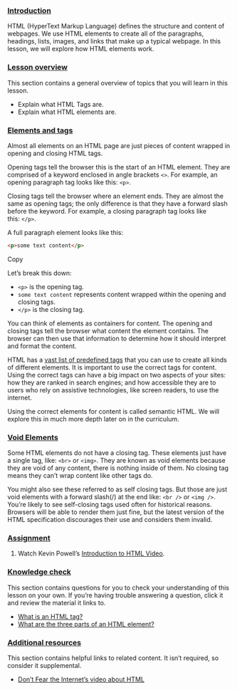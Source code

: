 ### [Introduction](https://www.theodinproject.com/lessons/foundations-elements-and-tags#introduction)

HTML (HyperText Markup Language) defines the structure and content of webpages. We use HTML elements to create all of the paragraphs, headings, lists, images, and links that make up a typical webpage. In this lesson, we will explore how HTML elements work.

### [Lesson overview](https://www.theodinproject.com/lessons/foundations-elements-and-tags#lesson-overview)

This section contains a general overview of topics that you will learn in this lesson.

- Explain what HTML Tags are.
- Explain what HTML elements are.

### [Elements and tags](https://www.theodinproject.com/lessons/foundations-elements-and-tags#elements-and-tags)

Almost all elements on an HTML page are just pieces of content wrapped in opening and closing HTML tags.

Opening tags tell the browser this is the start of an HTML element. They are comprised of a keyword enclosed in angle brackets `<>`. For example, an opening paragraph tag looks like this: `<p>`.

Closing tags tell the browser where an element ends. They are almost the same as opening tags; the only difference is that they have a forward slash before the keyword. For example, a closing paragraph tag looks like this: `</p>`.

A full paragraph element looks like this:

```html
<p>some text content</p>
```

Copy

Let’s break this down:

- `<p>` is the opening tag.
- `some text content` represents content wrapped within the opening and closing tags.
- `</p>` is the closing tag.

You can think of elements as containers for content. The opening and closing tags tell the browser what content the element contains. The browser can then use that information to determine how it should interpret and format the content.

HTML has a [vast list of predefined tags](https://developer.mozilla.org/en-US/docs/Web/HTML/Element) that you can use to create all kinds of different elements. It is important to use the correct tags for content. Using the correct tags can have a big impact on two aspects of your sites: how they are ranked in search engines; and how accessible they are to users who rely on assistive technologies, like screen readers, to use the internet.

Using the correct elements for content is called semantic HTML. We will explore this in much more depth later on in the curriculum.

### [Void Elements](https://www.theodinproject.com/lessons/foundations-elements-and-tags#void-elements)

Some HTML elements do not have a closing tag. These elements just have a single tag, like: `<br>` or `<img>`. They are known as void elements because they are void of any content, there is nothing inside of them. No closing tag means they can’t wrap content like other tags do.

You might also see these referred to as self closing tags. But those are just void elements with a forward slash(/) at the end like: `<br />` or `<img />`. You’re likely to see self-closing tags used often for historical reasons. Browsers will be able to render them just fine, but the latest version of the HTML specification discourages their use and considers them invalid.

### [Assignment](https://www.theodinproject.com/lessons/foundations-elements-and-tags#assignment)

1. Watch Kevin Powell’s [Introduction to HTML Video](https://www.youtube.com/watch?v=LGQuIIv2RVA).

### [Knowledge check](https://www.theodinproject.com/lessons/foundations-elements-and-tags#knowledge-check)

This section contains questions for you to check your understanding of this lesson on your own. If you’re having trouble answering a question, click it and review the material it links to.

- [What is an HTML tag?](https://www.theodinproject.com/lessons/foundations-elements-and-tags#elements-and-tags)
- [What are the three parts of an HTML element?](https://www.theodinproject.com/lessons/foundations-elements-and-tags#elements-and-tags)

### [Additional resources](https://www.theodinproject.com/lessons/foundations-elements-and-tags#additional-resources)

This section contains helpful links to related content. It isn’t required, so consider it supplemental.

- [Don’t Fear the Internet’s video about HTML](http://www.dontfeartheinternet.com/02-html)